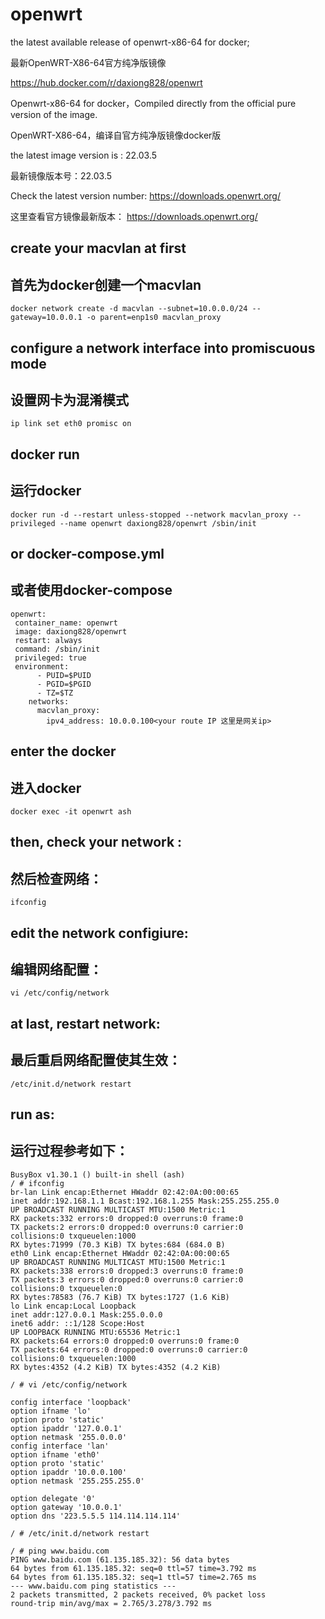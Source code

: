 # openwrt
the latest available release of openwrt-x86-64 for docker;

最新OpenWRT-X86-64官方纯净版镜像 

<https://hub.docker.com/r/daxiong828/openwrt>

Openwrt-x86-64 for docker，Compiled directly from the official pure version of the image.

OpenWRT-X86-64，编译自官方纯净版镜像docker版

the latest image version is : 22.03.5

最新镜像版本号：22.03.5

Check the latest version number: <https://downloads.openwrt.org/>

这里查看官方镜像最新版本： <https://downloads.openwrt.org/>


## create your macvlan at first

## 首先为docker创建一个macvlan

```
docker network create -d macvlan --subnet=10.0.0.0/24 --gateway=10.0.0.1 -o parent=enp1s0 macvlan_proxy 
```
## configure a network interface into promiscuous mode

## 设置网卡为混淆模式

```
ip link set eth0 promisc on
```
## docker run

## 运行docker

```
docker run -d --restart unless-stopped --network macvlan_proxy --privileged --name openwrt daxiong828/openwrt /sbin/init
```
## or docker-compose.yml

## 或者使用docker-compose

```
openwrt:
 container_name: openwrt
 image: daxiong828/openwrt
 restart: always
 command: /sbin/init
 privileged: true
 environment:
      - PUID=$PUID
      - PGID=$PGID
      - TZ=$TZ
    networks:
      macvlan_proxy:
        ipv4_address: 10.0.0.100<your route IP 这里是网关ip>
```
## enter the docker

## 进入docker

```
docker exec -it openwrt ash
```
## then, check your network :

## 然后检查网络：

```
ifconfig
```
## edit the network configiure:

##  编辑网络配置：

```
vi /etc/config/network
```
## at last, restart network:

##  最后重启网络配置使其生效：

```
/etc/init.d/network restart
```
## run as:

## 运行过程参考如下：

```
BusyBox v1.30.1 () built-in shell (ash)
/ # ifconfig
br-lan Link encap:Ethernet HWaddr 02:42:0A:00:00:65
inet addr:192.168.1.1 Bcast:192.168.1.255 Mask:255.255.255.0
UP BROADCAST RUNNING MULTICAST MTU:1500 Metric:1
RX packets:332 errors:0 dropped:0 overruns:0 frame:0
TX packets:2 errors:0 dropped:0 overruns:0 carrier:0
collisions:0 txqueuelen:1000 
RX bytes:71999 (70.3 KiB) TX bytes:684 (684.0 B)
eth0 Link encap:Ethernet HWaddr 02:42:0A:00:00:65
UP BROADCAST RUNNING MULTICAST MTU:1500 Metric:1
RX packets:338 errors:0 dropped:3 overruns:0 frame:0
TX packets:3 errors:0 dropped:0 overruns:0 carrier:0
collisions:0 txqueuelen:0 
RX bytes:78583 (76.7 KiB) TX bytes:1727 (1.6 KiB)
lo Link encap:Local Loopback
inet addr:127.0.0.1 Mask:255.0.0.0
inet6 addr: ::1/128 Scope:Host
UP LOOPBACK RUNNING MTU:65536 Metric:1
RX packets:64 errors:0 dropped:0 overruns:0 frame:0
TX packets:64 errors:0 dropped:0 overruns:0 carrier:0
collisions:0 txqueuelen:1000 
RX bytes:4352 (4.2 KiB) TX bytes:4352 (4.2 KiB)

/ # vi /etc/config/network

config interface 'loopback'
option ifname 'lo'
option proto 'static'
option ipaddr '127.0.0.1'
option netmask '255.0.0.0'
config interface 'lan'
option ifname 'eth0'         
option proto 'static'
option ipaddr '10.0.0.100' 
option netmask '255.255.255.0'

option delegate '0'      
option gateway '10.0.0.1'   
option dns '223.5.5.5 114.114.114.114'

/ # /etc/init.d/network restart

/ # ping www.baidu.com
PING www.baidu.com (61.135.185.32): 56 data bytes
64 bytes from 61.135.185.32: seq=0 ttl=57 time=3.792 ms
64 bytes from 61.135.185.32: seq=1 ttl=57 time=2.765 ms
--- www.baidu.com ping statistics ---
2 packets transmitted, 2 packets received, 0% packet loss
round-trip min/avg/max = 2.765/3.278/3.792 ms
```

